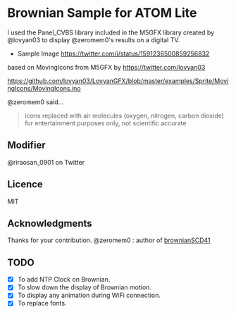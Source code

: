 
# Brownian Sample for ATOM Lite

I used the Panel_CVBS library included in the M5GFX library created by @lovyan03 to display @zeromem0's results on a digital TV.

- Sample Image
  https://twitter.com/i/status/1591236500859256832

based on MovingIcons from M5GFX by https://twitter.com/lovyan03

https://github.com/lovyan03/LovyanGFX/blob/master/examples/Sprite/MovingIcons/MovingIcons.ino

@zeromem0 said...
> icons replaced with air molecules (oxygen, nitrogen, carbon dioxide) for entertainment purposes only, not scientific accurate

## Modifier

@riraosan_0901 on Twitter

## Licence

MIT

## Acknowledgments

Thanks for your contribution.
@zeromem0 : author of [brownianSCD41](https://github.com/zeromem0/brownianSCD41.git)

## TODO

- [x] To add NTP Clock on Brownian.
- [x] To slow down the display of Brownian motion.
- [x] To display any animation during WiFi connection.
- [x] To replace fonts.
